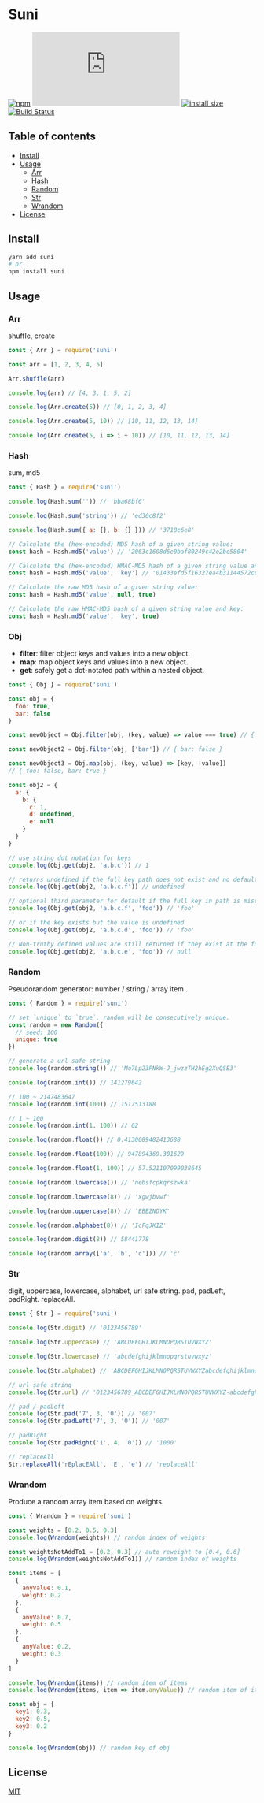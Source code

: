 # Suni

[![npm](https://badgen.net/npm/v/suni)](https://www.npmjs.com/package/suni)
[![gzip size](https://img.badgesize.io/https://cdn.jsdelivr.net/npm/suni/dist/suni.js?compression=gzip)](https://cdn.jsdelivr.net/npm/suni/dist/suni.js)
[![install size](https://badgen.net/packagephobia/install/suni)](https://packagephobia.now.sh/result?p=suni)
[![Build Status](https://travis-ci.org/yahtnif/suni.svg?branch=master)](https://travis-ci.org/yahtnif/suni)

## Table of contents

- [Install](#install)
- [Usage](#usage)
  - [Arr](#arr)
  - [Hash](#hash)
  - [Random](#random)
  - [Str](#str)
  - [Wrandom](#wrandom)
- [License](#license)

## Install

```sh
yarn add suni
# or
npm install suni
```

## Usage

### Arr

shuffle, create

```js
const { Arr } = require('suni')

const arr = [1, 2, 3, 4, 5]

Arr.shuffle(arr)

console.log(arr) // [4, 3, 1, 5, 2]

console.log(Arr.create(5)) // [0, 1, 2, 3, 4]

console.log(Arr.create(5, 10)) // [10, 11, 12, 13, 14]

console.log(Arr.create(5, i => i + 10)) // [10, 11, 12, 13, 14]
```

### Hash

sum, md5

```js
const { Hash } = require('suni')

console.log(Hash.sum('')) // 'bba68bf6'

console.log(Hash.sum('string')) // 'ed36c8f2'

console.log(Hash.sum({ a: {}, b: {} })) // '3718c6e8'

// Calculate the (hex-encoded) MD5 hash of a given string value:
const hash = Hash.md5('value') // '2063c1608d6e0baf80249c42e2be5804'

// Calculate the (hex-encoded) HMAC-MD5 hash of a given string value and key:
const hash = Hash.md5('value', 'key') // '01433efd5f16327ea4b31144572c67f6'

// Calculate the raw MD5 hash of a given string value:
const hash = Hash.md5('value', null, true)

// Calculate the raw HMAC-MD5 hash of a given string value and key:
const hash = Hash.md5('value', 'key', true)
```

### Obj

- **filter**: filter object keys and values into a new object.
- **map**: map object keys and values into a new object.
- **get**: safely get a dot-notated path within a nested object.

```js
const { Obj } = require('suni')

const obj = {
  foo: true,
  bar: false
}

const newObject = Obj.filter(obj, (key, value) => value === true) // { foo: true }

const newObject2 = Obj.filter(obj, ['bar']) // { bar: false }

const newObject3 = Obj.map(obj, (key, value) => [key, !value])
// { foo: false, bar: true }

const obj2 = {
  a: {
    b: {
      c: 1,
      d: undefined,
      e: null
    }
  }
}

// use string dot notation for keys
console.log(Obj.get(obj2, 'a.b.c')) // 1

// returns undefined if the full key path does not exist and no default is specified
console.log(Obj.get(obj2, 'a.b.c.f')) // undefined

// optional third parameter for default if the full key in path is missing
console.log(Obj.get(obj2, 'a.b.c.f', 'foo')) // 'foo'

// or if the key exists but the value is undefined
console.log(Obj.get(obj2, 'a.b.c.d', 'foo')) // 'foo'

// Non-truthy defined values are still returned if they exist at the full keypath
console.log(Obj.get(obj2, 'a.b.c.e', 'foo')) // null
```

### Random

Pseudorandom generator: number / string / array item .

```js
const { Random } = require('suni')

// set `unique` to `true`, random will be consecutively unique.
const random = new Random({
  // seed: 100
  unique: true
})

// generate a url safe string
console.log(random.string()) // 'Mo7Lp23PNkW-J_jwzzTH2hEg2XuQSE3'

console.log(random.int()) // 141279642

// 100 ~ 2147483647
console.log(random.int(100)) // 1517513188

// 1 ~ 100
console.log(random.int(1, 100)) // 62

console.log(random.float()) // 0.4130089482413688

console.log(random.float(100)) // 947894369.301629

console.log(random.float(1, 100)) // 57.521107099038645

console.log(random.lowercase()) // 'nebsfcpkqrszwka'

console.log(random.lowercase(8)) // 'xgwjbvwf'

console.log(random.uppercase(8)) // 'EBEZNDYK'

console.log(random.alphabet(8)) // 'IcFqJKIZ'

console.log(random.digit(8)) // 58441778

console.log(random.array(['a', 'b', 'c'])) // 'c'
```

### Str

digit, uppercase, lowercase, alphabet, url safe string.
pad, padLeft, padRight.
replaceAll.

```js
const { Str } = require('suni')

console.log(Str.digit) // '0123456789'

console.log(Str.uppercase) // 'ABCDEFGHIJKLMNOPQRSTUVWXYZ'

console.log(Str.lowercase) // 'abcdefghijklmnopqrstuvwxyz'

console.log(Str.alphabet) // 'ABCDEFGHIJKLMNOPQRSTUVWXYZabcdefghijklmnopqrstuvwxyz'

// url safe string
console.log(Str.url) // '0123456789_ABCDEFGHIJKLMNOPQRSTUVWXYZ-abcdefghijklmnopqrstuvwxyz'

// pad / padLeft
console.log(Str.pad('7', 3, '0')) // '007'
console.log(Str.padLeft('7', 3, '0')) // '007'

// padRight
console.log(Str.padRight('1', 4, '0')) // '1000'

// replaceAll
Str.replaceAll('rEplacEAll', 'E', 'e') // 'replaceAll'
```

### Wrandom

Produce a random array item based on weights.

```js
const { Wrandom } = require('suni')

const weights = [0.2, 0.5, 0.3]
console.log(Wrandom(weights)) // random index of weights

const weightsNotAddTo1 = [0.2, 0.3] // auto reweight to [0.4, 0.6]
console.log(Wrandom(weightsNotAddTo1)) // random index of weights

const items = [
  {
    anyValue: 0.1,
    weight: 0.2
  },
  {
    anyValue: 0.7,
    weight: 0.5
  },
  {
    anyValue: 0.2,
    weight: 0.3
  }
]

console.log(Wrandom(items)) // random item of items
console.log(Wrandom(items, item => item.anyValue)) // random item of items, passing a callback function to get weight

const obj = {
  key1: 0.3,
  key2: 0.5,
  key3: 0.2
}

console.log(Wrandom(obj)) // random key of obj
```

## License

[MIT](./LICENSE)
